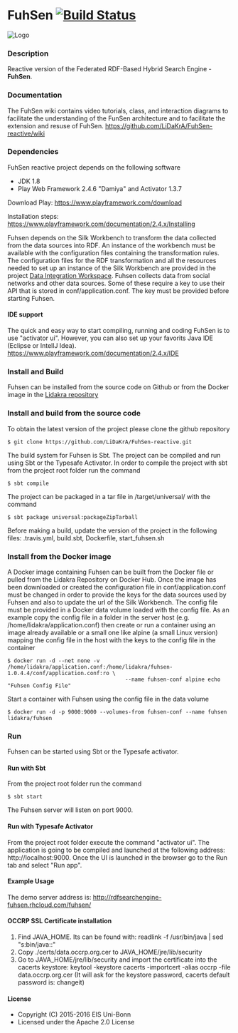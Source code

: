 # FuhSen [![Build Status](https://travis-ci.org/LiDaKrA/FuhSen-reactive.svg?branch=master)](https://travis-ci.org/LiDaKrA/FuhSen-reactive)

![Logo](https://cloud.githubusercontent.com/assets/4923203/15185984/39e36d62-1769-11e6-993f-cbe815ded833.png)


### Description
Reactive version of the Federated RDF-Based Hybrid Search Engine - **FuhSen**.

### Documentation
The FuhSen wiki contains video tutorials, class, and interaction diagrams to facilitate the understanding of the FunSen architecture  and to facilitate the extension and resuse of FuhSen.
https://github.com/LiDaKrA/FuhSen-reactive/wiki
### Dependencies
FuhSen reactive project depends on the following software

* JDK 1.8
* Play Web Framework 2.4.6 "Damiya" and Activator 1.3.7

Download Play: https://www.playframework.com/download

Installation steps: https://www.playframework.com/documentation/2.4.x/Installing

Fuhsen depends on the Silk Workbench to transform the data collected from the data sources into RDF.
An instance of the workbench must be available with the configuration files containing the transformation rules.
The configuration files for the RDF transformation and all the resources needed to set up an instance of the Silk Workbench are 
provided in the project [Data Integration Workspace](https://github.com/LiDaKrA/data-integration-workspace).
Fuhsen collects data from social networks and other data sources. Some of these require a key to use their API that is 
stored in conf/application.conf. The key must be provided before starting Fuhsen. 

#### IDE support 
The quick and easy way to start compiling, running and coding FuhSen is to use "activator ui".
However, you can also set up your favorits Java IDE (Eclipse or IntellJ Idea). https://www.playframework.com/documentation/2.4.x/IDE

### Install and Build
Fuhsen can be installed from the source code on Github or from the Docker image in the [Lidakra repository](https://hub.docker.com/r/lidakra/)

### Install and build from the source code  
To obtain the latest version of the project please clone the github repository

    $ git clone https://github.com/LiDaKrA/FuhSen-reactive.git

The build system for Fuhsen is Sbt. The project can be compiled and run using Sbt or the Typesafe Activator. In order to compile the project with sbt from the project root folder run the command

    $ sbt compile

The project can be packaged in a tar file in /target/universal/ with the command

    $ sbt package universal:packageZipTarball 


Before making a build, update the version of the project in the following files:
.travis.yml, build.sbt, Dockerfile, start_fuhsen.sh

### Install from the Docker image
A Docker image containing Fuhsen can be built from the Docker file or pulled from the Lidakra Repository on Docker Hub.
Once the image has been downloaded or created the configuration file in conf/application.conf must be changed in order to provide
the keys for the data sources used by Fuhsen and also to update the url of the Silk Workbench.
The config file must be provided in a Docker data volume loaded with the config file. As an example copy the config file in 
a folder in the server host (e.g. /home/lidakra/application.conf) then create or run a container using an image
already available or a small one like alpine (a small Linux version) mapping the config file in the host with the keys to the config file in the container

    $ docker run -d --net none -v /home/lidakra/application.conf:/home/lidakra/fuhsen-1.0.4.4/conf/application.conf:ro \
                                         --name fuhsen-conf alpine echo "Fuhsen Config File"

Start a container with Fuhsen using the config file in the data volume

    $ docker run -d -p 9000:9000 --volumes-from fuhsen-conf --name fuhsen lidakra/fuhsen

### Run
Fuhsen can be started using Sbt or the Typesafe activator.

#### Run with Sbt
From the project root folder run the command

    $ sbt start

The Fuhsen server will listen on port 9000.

#### Run with Typesafe Activator 
From the project root folder execute the command "activator ui". The application is going to be compiled and launched 
at the following address: http://localhost:9000. Once the UI is launched in the browser go to the Run tab and select "Run app".


#### Example Usage
The demo server address is:  http://rdfsearchengine-fuhsen.rhcloud.com/fuhsen/

#### OCCRP SSL Certificate installation

1. Find JAVA_HOME. Its can be found with: readlink -f /usr/bin/java | sed "s:bin/java::"
2. Copy ./certs/data.occrp.org.cer to JAVA_HOME/jre/lib/security
3. Go to JAVA_HOME/jre/lib/security and import the certificate into the cacerts keystore: keytool -keystore cacerts -importcert -alias occrp -file data.occrp.org.cer
(It will ask for the keystore password, cacerts default password is: changeit)

#### License

* Copyright (C) 2015-2016 EIS Uni-Bonn
* Licensed under the Apache 2.0 License


